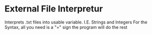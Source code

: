 # External File Interpretur
 Interprets .txt files into usable variable. I.E. Strings and Integers
 For the Syntax, all you need is a "=" sign the program will do the rest
